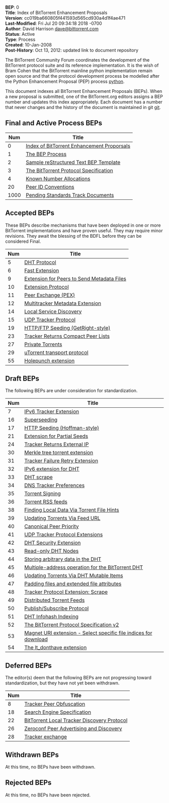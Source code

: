 **BEP**: 0<br>
**Title**: Index of BitTorrent Enhancement Proposals<br>
**Version**: cc019ba660805f441593d565cd930a4d1f4ae471<br>
**Last-Modified**: Fri Jul 20 09:34:18 2018 -0700<br>
**Author**: David Harrison <dave@bittorrent.com><br>
**Status**: Active<br>
**Type**: Process<br>
**Created**: 10-Jan-2008<br>
**Post-History**: Oct 13, 2012: updated link to document repository

The BitTorrent Community Forum coordinates the development of the
BitTorrent protocol suite and its reference implementation. It is the
wish of Bram Cohen that the BitTorrent mainline python implementation
remain open source and that the protocol development process be
modelled after the Python Enhancement Proposal (PEP) process [python](https://www.bittorrent.org/beps/bep_0000.html#python).

This document indexes all BitTorrent Enhancement Proposals (BEPs).
When a new proposal is submitted, one of the BitTorrent.org editors
assigns a BEP number and updates this index appropriately.  Each
document has a number that never changes and the history of the
document is maintained in git [git](https://www.bittorrent.org/beps/bep_0000.html#git).

Final and Active Process BEPs
-----

| Num      | Title                                                                                             |
|----------|---------------------------------------------------------------------------------------------------|
| 0        | [Index of BitTorrent Enhancement Proporsals](/beps/0000)                                          |
| 1        | [The BEP Process](/beps/0001)                                                                     |
| 2        | [Sample reStructured Text BEP Template](/beps/0002)                                               |
| 3        | [The BitTorrent Protocol Specification](/beps/0003)                                               |
| 4        | [Known Number Allocations](/beps/0004)                                                            |
| 20       | [Peer ID Conventions](/beps/0020)                                                                 |
| 1000     | [Pending Standards Track Documents](/beps/1000)                                                   |

Accepted BEPs
-----

These BEPs describe mechanisms that have been deployed in one or more BitTorrent 
implementations and have proven useful.  They may require minor revisions.
They await the blessing of the BDFL before they can be considered Final.

| Num      | Title                                                                                             |
|----------|---------------------------------------------------------------------------------------------------|
| 5        | [DHT Protocol](/beps/0005)                                                                        |
| 6        | [Fast Extension](/beps/0006)                                                                      |
| 9        | [Extension for Peers to Send Metadata Files](/beps/0009)                                          |
| 10       | [Extension Protocol](/beps/0010)                                                                  |
| 11       | [Peer Exchange (PEX)](/beps/0011)                                                                 |
| 12       | [Multitracker Metadata Extension](/beps/0012)                                                     |
| 14       | [Local Service Discovery](/beps/0014)                                                             |
| 15       | [UDP Tracker Protocol](/beps/0015)                                                                |
| 19       | [HTTP/FTP Seeding (GetRight-style)](/beps/0019)                                                   |
| 23       | [Tracker Returns Compact Peer Lists](/beps/0023)                                                  |
| 27       | [Private Torrents](/beps/0027)                                                                    |
| 29       | [uTorrent transport protocol](/beps/0029)                                                         |
| 55       | [Holepunch extension](/beps/0055)                                                                 |

Draft BEPs
-----

The following BEPs are under consideration for standardization.

| Num      | Title                                                                                             |
|----------|---------------------------------------------------------------------------------------------------|
| 7        | [IPv6 Tracker Extension](/beps/0007)                                                              |
| 16       | [Superseeding](/beps/0016)                                                                        |
| 17       | [HTTP Seeding (Hoffman-style)](/beps/0017)                                                        |
| 21       | [Extension for Partial Seeds](/beps/0021)                                                         |
| 24       | [Tracker Returns External IP](/beps/0024)                                                         |
| 30       | [Merkle tree torrent extension](/beps/0030)                                                       |
| 31       | [Tracker Failure Retry Extension](/beps/0031)                                                     |
| 32       | [IPv6 extension for DHT](/beps/0032)                                                              |
| 33       | [DHT scrape](/beps/0033)                                                                          |
| 34       | [DNS Tracker Preferences](/beps/0034)                                                             |
| 35       | [Torrent Signing](/beps/0035)                                                                     |
| 36       | [Torrent RSS feeds](/beps/0036)                                                                   |
| 38       | [Finding Local Data Via Torrent File Hints](/beps/0038)                                           |
| 39       | [Updating Torrents Via Feed URL](/beps/0039)                                                      |
| 40       | [Canonical Peer Priority](/beps/0040)                                                             |
| 41       | [UDP Tracker Protocol Extensions](/beps/0041)                                                     |
| 42       | [DHT Security Extension](/beps/0042)                                                              |
| 43       | [Read-only DHT Nodes](/beps/0043)                                                                 |
| 44       | [Storing arbitrary data in the DHT](/beps/0044)                                                   |
| 45       | [Multiple-address operation for the BitTorrent DHT](/beps/0045)                                   |
| 46       | [Updating Torrents Via DHT Mutable Items](/beps/0046)                                             |
| 47       | [Padding files and extended file attributes](/beps/0047)                                          |
| 48       | [Tracker Protocol Extension: Scrape](/beps/0048)                                                  |
| 49       | [Distributed Torrent Feeds](/beps/0049)                                                           |
| 50       | [Publish/Subscribe Protocol](/beps/0050)                                                          |
| 51       | [DHT Infohash Indexing](/beps/0051)                                                               |
| 52       | [The BitTorrent Protocol Specification v2](/beps/0052)                                            |
| 53       | [Magnet URI extension - Select specific file indices for download](/beps/0053)                    |
| 54       | [The lt_donthave extension](/beps/0054)                                                           |

Deferred BEPs 
-----

The editor(s) deem that the following BEPs are not progressing toward standardization, 
but they have not yet been withdrawn.

| Num      | Title                                                                                             |
|----------|---------------------------------------------------------------------------------------------------|
| 8        | [Tracker Peer Obfuscation](/beps/0008)                                                            |
| 18       | [Search Engine Specification](/beps/0018)                                                         |
| 22       | [BitTorrent Local Tracker Discovery Protocol](/beps/0022)                                         |
| 26       | [Zeroconf Peer Advertising and Discovery](/beps/0026)                                             |
| 28       | [Tracker exchange](/beps/0028)                                                                    |

Withdrawn BEPs
-----

At this time, no BEPs have been withdrawn.


Rejected BEPs
-----

At this time, no BEPs have been rejected.
